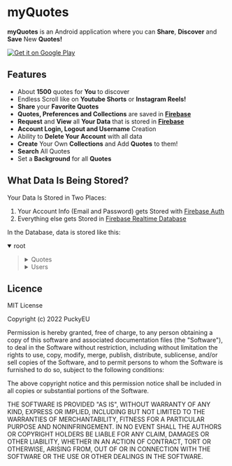 # myQuotes
**myQuotes** is an Android application where you can **Share**, **Discover** and **Save** New **Quotes!**

<a href='https://play.google.com/store/apps/details?id=com.sforge.quotes&pcampaignid=pcampaignidMKT-Other-global-all-co-prtnr-py-PartBadge-Mar2515-1'><img alt='Get it on Google Play' src='https://play.google.com/intl/en_us/badges/static/images/badges/en_badge_web_generic.png'/></a>

## Features
- About **1500** quotes for **You** to discover
- Endless Scroll like on **Youtube Shorts** or **Instagram Reels!**
- **Share** your **Favorite Quotes**
- **Quotes, Preferences and Collections** are saved in **[Firebase](https://firebase.google.com/)**
- **Request** and **View** all **Your Data** that is stored in **[Firebase](https://firebase.google.com/)**
- **Account Login, Logout and Username** Creation
- Ability to **Delete Your Account** with all data
- **Create** Your Own **Collections** and Add **Quotes** to them!
- **Search** All Quotes
- Set a **Background** for all **Quotes**

## What Data Is Being Stored? 
Your Data Is Stored in Two Places:
1. Your Account Info (Email and Password) gets Stored with [Firebase Auth](https://firebase.google.com/docs/auth)
2. Everything else gets Stored in [Firebase Realtime Database](https://firebase.google.com/docs/database)

In the Database, data is stored like this:
<details open><summary> root </summary><blockquote>

  <details><summary> Quotes </summary><blockquote>

  <details><summary> Quote1 </summary><blockquote>

  
  author: Author1

  quote: Quote1

  user: User1
  
  </blockquote></details>
    <details><summary> Quote2 </summary><blockquote>

  
  author: Author2

  quote: Quote2

  user: User2
  
  </blockquote></details>

  </blockquote></details>
  <details><summary> Users </summary><blockquote>

  <details><summary> User1 </summary><blockquote>

  <details><summary> Bookmarks </summary><blockquote>

  <details><summary> Collection1 </summary><blockquote>

  <details><summary> Quote1 </summary><blockquote>

  
  author: Author1

  quote: Quote1

  user: User1
  
  </blockquote></details>
  <details><summary> Quote2 </summary><blockquote>

  
  author: Author2

  quote: Quote2

  user: User2
  
  </blockquote></details>

  </blockquote></details>
  <details><summary> Collection2 </summary><blockquote>

  <details><summary> Quote1 </summary><blockquote>

  
  author: Author1

  quote: Quote1

  user: User1
  
  </blockquote></details>
  <details><summary> Quote2 </summary><blockquote>

  
  author: Author2

  quote: Quote2

  user: User2
  
  </blockquote></details>
  </blockquote></details>
  </blockquote></details>

  <details><summary> User Preferences </summary><blockquote>
  
  <details><summary> Background </summary><blockquote>
  
  
  bgId: rsz_forest_1

  bgQuality: low
  
 
  </blockquote></details>
  </blockquote></details>

  <details><summary> User Quotes </summary><blockquote>

  <details><summary> Quote1 </summary><blockquote>

  
  author: Author1

  quote: Quote1

  user: User1
  
  </blockquote></details>
  <details><summary> Quote2 </summary><blockquote>

  
  author: Author2

  quote: Quote2

  user: User2
  
  </blockquote></details>
  </blockquote></details>

  
  username: username1
  

  </blockquote></details>

  <details><summary> User2 </summary><blockquote>

  <details><summary> Bookmarks </summary><blockquote>

  <details><summary> Collection1 </summary><blockquote>

  <details><summary> Quote1 </summary><blockquote>

  
  author: Author1

  quote: Quote1

  user: User1
  
  </blockquote></details>
  <details><summary> Quote2 </summary><blockquote>

  
  author: Author2

  quote: Quote2

  user: User2
  
  </blockquote></details>

  </blockquote></details>
  <details><summary> Collection2 </summary><blockquote>

  <details><summary> Quote1 </summary><blockquote>

  
  author: Author1

  quote: Quote1

  user: User1
  
  </blockquote></details>
  <details><summary> Quote2 </summary><blockquote>

  
  author: Author2

  quote: Quote2

  user: User2
  
  </blockquote></details>
  </blockquote></details>
  </blockquote></details>

  <details><summary> User Preferences </summary><blockquote>
  
  <details><summary> Background </summary><blockquote>
  
  
  bgId: rsz_forest_1

  bgQuality: low
  
 
  </blockquote></details>
  </blockquote></details>

  <details><summary> User Quotes </summary><blockquote>

  <details><summary> Quote1 </summary><blockquote>

  
  author: Author1

  quote: Quote1

  user: User1
  
  </blockquote></details>
  <details><summary> Quote2 </summary><blockquote>

  
  author: Author2

  quote: Quote2

  user: User2
  
  </blockquote></details>
  </blockquote></details>

  
  username: username2
  

  </blockquote></details>
  </blockquote></details>
</blockquote></details>

## Licence

MIT License

Copyright (c) 2022 PuckyEU

Permission is hereby granted, free of charge, to any person obtaining a copy
of this software and associated documentation files (the "Software"), to deal
in the Software without restriction, including without limitation the rights
to use, copy, modify, merge, publish, distribute, sublicense, and/or sell
copies of the Software, and to permit persons to whom the Software is
furnished to do so, subject to the following conditions:

The above copyright notice and this permission notice shall be included in all
copies or substantial portions of the Software.

THE SOFTWARE IS PROVIDED "AS IS", WITHOUT WARRANTY OF ANY KIND, EXPRESS OR
IMPLIED, INCLUDING BUT NOT LIMITED TO THE WARRANTIES OF MERCHANTABILITY,
FITNESS FOR A PARTICULAR PURPOSE AND NONINFRINGEMENT. IN NO EVENT SHALL THE
AUTHORS OR COPYRIGHT HOLDERS BE LIABLE FOR ANY CLAIM, DAMAGES OR OTHER
LIABILITY, WHETHER IN AN ACTION OF CONTRACT, TORT OR OTHERWISE, ARISING FROM,
OUT OF OR IN CONNECTION WITH THE SOFTWARE OR THE USE OR OTHER DEALINGS IN THE
SOFTWARE.
